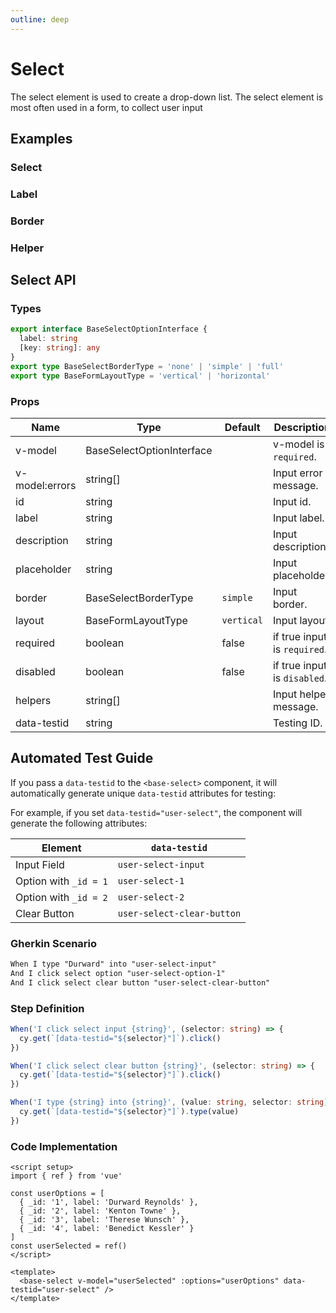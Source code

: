 ```yaml
---
outline: deep
---
```


<script setup lang="ts">
import SelectExample from './demo/select/select-example.vue'
import SelectLabel from './demo/select/select-label.vue'
import SelectBorder from './demo/select/select-border.vue'
import SelectHelper from './demo/select/select-helper.vue'
</script>

# Select

The select element is used to create a drop-down list. The select element is most often used in a form, to collect user input

## Examples

### Select

<!--@include: ./demo/select/select-example.md-->

### Label

<!--@include: ./demo/select/select-label.md-->

### Border

<!--@include: ./demo/select/select-border.md-->

### Helper

<!--@include: ./demo/select/select-helper.md-->

## Select API

### Types

```ts
export interface BaseSelectOptionInterface {
  label: string
  [key: string]: any
}
export type BaseSelectBorderType = 'none' | 'simple' | 'full'
export type BaseFormLayoutType = 'vertical' | 'horizontal'
```

### Props

| Name           | Type                      | Default    | Description                  |
| -------------- | ------------------------- | ---------- | ---------------------------- |
| v-model        | BaseSelectOptionInterface |            | v-model is `required`.       |
| v-model:errors | string[]                  |            | Input error message.         |
| id             | string                    |            | Input id.                    |
| label          | string                    |            | Input label.                 |
| description    | string                    |            | Input description.           |
| placeholder    | string                    |            | Input placeholder.           |
| border         | BaseSelectBorderType      | `simple`   | Input border.                |
| layout         | BaseFormLayoutType        | `vertical` | Input layout.                |
| required       | boolean                   | false      | if true input is `required`. |
| disabled       | boolean                   | false      | if true input is `disabled`. |
| helpers        | string[]                  |            | Input helper message.        |
| data-testid    | string                    |            | Testing ID.                  |

## Automated Test Guide

If you pass a `data-testid` to the `<base-select>` component, it will automatically generate unique `data-testid` attributes for testing:

For example, if you set `data-testid="user-select"`, the component will generate the following attributes:

| Element               | `data-testid`              |
| --------------------- | -------------------------- |
| Input Field           | `user-select-input`        |
| Option with `_id = 1` | `user-select-1`            |
| Option with `_id = 2` | `user-select-2`            |
| Clear Button          | `user-select-clear-button` |

### Gherkin Scenario

```txt
When I type "Durward" into "user-select-input"
And I click select option "user-select-option-1"
And I click select clear button "user-select-clear-button"
```

### Step Definition

```ts
When('I click select input {string}', (selector: string) => {
  cy.get(`[data-testid="${selector}"]`).click()
})

When('I click select clear button {string}', (selector: string) => {
  cy.get(`[data-testid="${selector}"]`).click()
})

When('I type {string} into {string}', (value: string, selector: string) => {
  cy.get(`[data-testid="${selector}"]`).type(value)
})
```

### Code Implementation

```vue
<script setup>
import { ref } from 'vue'

const userOptions = [
  { _id: '1', label: 'Durward Reynolds' },
  { _id: '2', label: 'Kenton Towne' },
  { _id: '3', label: 'Therese Wunsch' },
  { _id: '4', label: 'Benedict Kessler' }
]
const userSelected = ref()
</script>

<template>
  <base-select v-model="userSelected" :options="userOptions" data-testid="user-select" />
</template>
```
